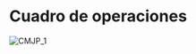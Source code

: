 # Cuadro de operaciones

![CMJP_1](https://user-images.githubusercontent.com/63968211/110802861-e2f30680-827e-11eb-8163-fe00419be64a.jpg)


